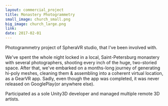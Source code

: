 ```yaml
---
layout: commercial_project
title: Monastery Photogrammetry
small_image: church_small.png
big_image: church_large.png
link:
date: 2017-02-01
---
```

Photogrammetry project of SpheraVR studio, that I've been involved with.

We've spent the whole night locked in a local, Saint-Petersburg monastery with several photographers, shooting every inch of the huge, two-storied space.
After that, we've embarked on a months-long journey of generating hi-poly meshes, cleaning them & assembling into a coherent virtual location, as a GearVR app.
Sadly, even though the app was completed, it was never released on GooglePlay(or anywhere else).

Participated as a sole Unity3D developer and managed multiple remote 3D artists.